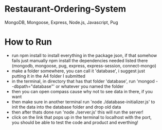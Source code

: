 # Restaurant-Ordering-System
MongoDB, Mongoose, Express, Node.js, Javascript, Pug
# How to Run
- run npm install to install everything in the package json, if that somehow fails just manually npm install the dependencies needed listed there (mongodb, mongoose, pug, express, express-session, connect-mongo) 
- make a folder somewhere, you can call it 'database', i suggest just putting it in the A4 folder I submitted
- in the terminal, in directory that has that folder 'database', run 'mongod --dbpath="database"' or whatever you named the folder
- then you can open compass cause why not to see data in there, if you want
- then make sure in another terminal run 'node ./database-initializer.js' to init the data into the database folder and drop old data
- then after thats done run 'node ./server.js' this will run the server!
- click on the link that pops up in the terminal to localhost with the port, you should be able to test the code and product and everthing!
